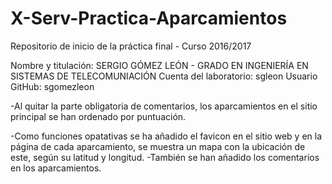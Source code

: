 # X-Serv-Practica-Aparcamientos
Repositorio de inicio de la práctica final - Curso 2016/2017

Nombre y titulación: SERGIO GÓMEZ LEÓN - GRADO EN INGENIERÍA EN SISTEMAS DE TELECOMUNIACIÓN
Cuenta del laboratorio: sgleon
Usuario GitHub: sgomezleon

-Al quitar la parte obligatoria de comentarios, los aparcamientos en el sitio principal se han ordenado por puntuación.

-Como funciones opatativas se ha añadido el favicon en el sitio web y en la página de cada aparcamiento, se muestra un mapa con la ubicación de este, según su latitud y longitud. 
-También se han añadido los comentarios en los aparcamientos.
